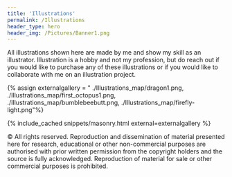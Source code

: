 ```yaml
---
title: 'Illustrations'
permalink: /Illustrations
header_type: hero
header_img: /Pictures/Banner1.png
---
```


All illustrations shown here are made by me and show my skill as an illustrator.
Illustration is a hobby and not my profession, but do reach out if you would like to purchase any of these illustrations or if you would like to collaborate with me on an illustration project.

{% assign externalgallery = "
./Illustrations_map/dragon1.png,
./Illustrations_map/first_octopus1.png,
./Illustrations_map/bumblebeebutt.png,
./Illustrations_map/firefly-light.png"%}

{% include_cached snippets/masonry.html external=externalgallery %}

&copy; All rights reserved. Reproduction and dissemination of material presented here for research, educational or other non-commercial purposes are authorised with prior written permission from the copyright holders and the source is fully acknowledged. Reproduction of material for sale or other commercial purposes is prohibited.


